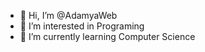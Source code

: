 - 👋 Hi, I’m @AdamyaWeb
- 👀 I’m interested in Programing
- 🌱 I’m currently learning Computer Science
